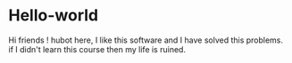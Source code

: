 # Hello-world
Hi friends !
hubot here, I like this software and I have solved this problems.
if I didn't learn this course then my life is ruined.
